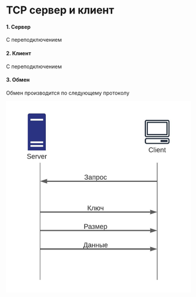 ﻿# TCP сервер и клиент

#### 1. Сервер

С переподключением

#### 2. Клиент

С переподключением

#### 3. Обмен

Обмен производится по следующему протоколу

![image info](./NetworkProtocol.jpeg)